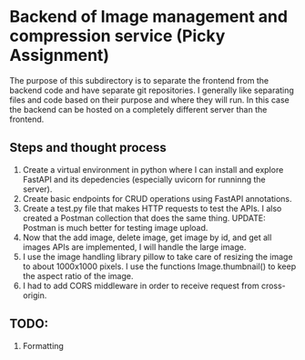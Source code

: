 # Backend of Image management and compression service (Picky Assignment)

The purpose of this subdirectory is to separate the frontend from the backend code and have separate git repositories. I generally like separating files and code based on their purpose and where they will run. 
In this case the backend can be hosted on a completely different server than the frontend.

## Steps and thought process
1. Create a virtual environment in python where I can install and explore FastAPI and its depedencies (especially uvicorn for runninng the server).
2. Create basic endpoints for CRUD operations using FastAPI annotations.
3. Create a test.py file that makes HTTP requests to test the APIs. I also created a Postman collection that does the same thing. UPDATE: Postman is much better for testing image upload. 
4. Now that the add image, delete image, get image by id, and get all images APIs are implemented, I will handle the large image. 
5. I use the image handling library pillow to take care of resizing the image to about 1000x1000 pixels. I use the functions Image.thumbnail() to keep the aspect ratio of the image. 
6. I had to add CORS middleware in order to receive request from cross-origin.


## TODO:
1. Formatting

